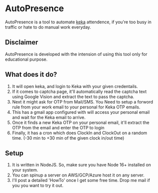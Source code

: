 # AutoPresence

AutoPresence is a tool to automate [keka](https://www.keka.com/) attendence, if you're too busy in traffic or hate to do manual work everyday. 

## Disclaimer

AutoPresence is developed with the intension of using this tool only for educational purpose.

## What does it do?

1. It will open keka, and login to Keka with your given credentails.
2. If it comes to captcha page, it'll automatically read the captcha text using Google Vision and extract the text to pass the captcha.
3. Next it might ask for OTP from Mail/SMS. You Need to setup a forword rule from your work email to your personal for Keka OTP emails.
4. This has a gmail app configured with will access your personal email and wait for the Keka email to arrive.
5. Once it finds a new Keka OTP on your personal email, it'll extract the OTP from the email and enter the OTP to login
6. Finally, it has a cron which does ClockIn and ClockOut on a random time. (-30 min to +30 min of the given clock in/out time) 

## Setup

1. It is written in NodeJS. So, make sure you have Node 16+ installed on your system.
2. You can spinup a server on AWS/GCP/Azure host it on any server.
3. I'll post a detailed 'HowTo' once I get some free time. Drop me mail if you you want to try it out.
